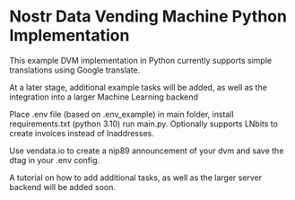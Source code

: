 # Nostr Data Vending Machine Python Implementation

This example DVM implementation in Python currently supports simple translations using Google translate.

At a later stage, additional example tasks will be added, as well as the integration into a larger Machine Learning backend 


Place .env file (based on .env_example) in main folder, install requirements.txt (python 3.10) run main.py. Optionally supports LNbits to create invoices instead of lnaddresses.

Use vendata.io to create a nip89 announcement of your dvm and save the dtag in your .env config.

A tutorial on how to add additional tasks, as well as the larger server backend will be added soon. 
